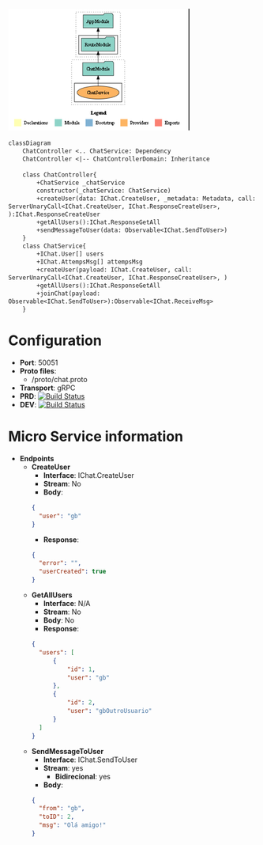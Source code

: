 ![Alt text](images/image.png)

```mermaid
classDiagram
    ChatController <.. ChatService: Dependency
    ChatController <|-- ChatControllerDomain: Inheritance

    class ChatController{
        +ChatService _chatService
        constructor(_chatService: ChatService)
        +createUser(data: IChat.CreateUser, _metadata: Metadata, call: ServerUnaryCall<IChat.CreateUser, IChat.ResponseCreateUser>, ):IChat.ResponseCreateUser
        +getAllUsers():IChat.ResponseGetAll
        +sendMessageToUser(data: Observable<IChat.SendToUser>)
    }
    class ChatService{
        +IChat.User[] users
        +IChat.AttempsMsg[] attempsMsg
        +createUser(payload: IChat.CreateUser, call: ServerUnaryCall<IChat.CreateUser, IChat.ResponseCreateUser>, )
        +getAllUsers():IChat.ResponseGetAll
        +joinChat(payload: Observable<IChat.SendToUser>):Observable<IChat.ReceiveMsg>
    }
```

# Configuration
- **Port**: 50051
- **Proto files**:
  - /proto/chat.proto
- **Transport**: gRPC
- **PRD**: [![Build Status](https://dev.azure.com/gabrieljoseDev77/dev/_apis/build/status%2Fnestjs-grpc-chat-PRD?branchName=main)](https://dev.azure.com/gabrieljoseDev77/dev/_build/latest?branchName=main)
- **DEV**: [![Build Status](https://dev.azure.com/gabrieljoseDev77/dev/_apis/build/status%2Fnestjs-grpc-chat-DEV?branchName=develop)](https://dev.azure.com/gabrieljoseDev77/dev/_build/latest?definitionId=11&branchName=develop)

# Micro Service information
- **Endpoints**
  - **CreateUser**
    - **Interface**: IChat.CreateUser
    - **Stream**: No
    - **Body**:
    ```json
    {
      "user": "gb"
    }
    ```
    - **Response**:
    ```json
    {
      "error": "",
      "userCreated": true
    }
    ```
  - **GetAllUsers**
    - **Interface**: N/A
    - **Stream**: No
    - **Body**: No
    - **Response**:
    ```json
    {
      "users": [
          {
              "id": 1,
              "user": "gb"
          },
          {
              "id": 2,
              "user": "gbOutroUsuario"
          }
      ]
    }
    ```
  - **SendMessageToUser**
    - **Interface**: IChat.SendToUser
    - **Stream**: yes
      - **Bidirecional**: yes
    - **Body**:
    ```json
    {
      "from": "gb",
      "toID": 2,
      "msg": "Olá amigo!"
    }
    ```
